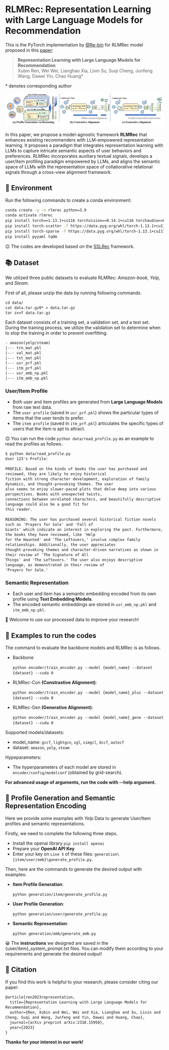# RLMRec: Representation Learning with Large Language Models for Recommendation

 This is the PyTorch implementation by <a href='https://github.com/Re-bin'>@Re-bin</a> for RLMRec model proposed in this [paper](https://arxiv.org/abs/2310.15950):

 >**Representation Learning with Large Language Models for Recommendation**  
 >Xubin Ren, Wei Wei, Lianghao Xia, Lixin Su, Suqi Cheng, Junfeng Wang, Dawei Yin, Chao Huang*


\* denotes corresponding author
<p align="center">
<img src="RLMRec.png" alt="RLMRec" />
</p>

In this paper, we propose a model-agnostic framework **RLMRec** that enhances existing recommenders with LLM-empowered representation learning. It proposes a paradigm that integrates representation learning with LLMs to capture intricate semantic aspects of user behaviors and preferences. RLMRec incorporates auxiliary textual signals, develops a user/item profiling paradigm empowered by LLMs, and aligns the semantic space of LLMs with the representation space of collaborative relational signals through a cross-view alignment framework.

## 📝 Environment

Run the following commands to create a conda environment:

```bash
conda create -y -n rlmrec python=3.9
conda activate rlmrec
pip install torch==1.13.1+cu116 torchvision==0.14.1+cu116 torchaudio==0.13.1 --extra-index-url https://download.pytorch.org/whl/cu116
pip install torch-scatter -f https://data.pyg.org/whl/torch-1.13.1+cu117.html
pip install torch-sparse -f https://data.pyg.org/whl/torch-1.13.1+cu117.html
pip install pyyaml tqdm
```

😉 The codes are developed based on the [SSLRec](https://github.com/HKUDS/SSLRec) framework.

## 📚 Dataset

We utilized three public datasets to evaluate RLMRec:  *Amazon-book, Yelp,* and *Steam*. 

First of all, please unzip the data by running following commands.
 ```
 cd data/
 cat data.tar.gz0* > data.tar.gz
 tar zxvf data.tar.gz
 ```

Each dataset consists of a training set, a validation set, and a test set. During the training process, we utilize the validation set to determine when to stop the training in order to prevent overfitting.
```
- amazon(yelp/steam)
|--- trn_mat.pkl
|--- val_mat.pkl
|--- tst_mat.pkl
|--- usr_prf.pkl
|--- itm_prf.pkl
|--- usr_emb_np.pkl
|--- itm_emb_np.pkl
```
### User/Item Profile
- Both user and item profiles are generated from **Large Language Models** from raw text data.
- The `user profile` (saved in `usr_prf.pkl`) shows the particular types of items that the user tends to prefer. 
- The `item profile` (saved in `itm_prf.pkl`) articulates the specific types of users that the item is apt to attract. 

😊 You can run the code `python data/read_profile.py` as an example to read the profiles as follows.
```
$ python data/read_profile.py
User 123's Profile:

PROFILE: Based on the kinds of books the user has purchased and reviewed, they are likely to enjoy historical
fiction with strong character development, exploration of family dynamics, and thought-provoking themes. The user 
also seems to enjoy slower-paced plots that delve deep into various perspectives. Books with unexpected twists, 
connections between unrelated characters, and beautifully descriptive language could also be a good fit for 
this reader.

REASONING: The user has purchased several historical fiction novels such as 'Prayers for Sale' and 'Fall of 
Giants' which indicate an interest in exploring the past. Furthermore, the books they have reviewed, like 'Help 
for the Haunted' and 'The Leftovers,' involve complex family relationships. Additionally, the user appreciates 
thought-provoking themes and character-driven narratives as shown in their review of 'The Signature of All 
Things' and 'The Leftovers.' The user also enjoys descriptive language, as demonstrated in their review of 
'Prayers for Sale.'
```

### Semantic Representation
- Each user and item has a semantic embedding encoded from its own profile using **Text Embedding Models**.
- The encoded semantic embeddings are stored in `usr_emb_np.pkl` and `itm_emb_np.pkl`.

🤗 Welcome to use our processed data to improve your research!

## 🚀 Examples to run the codes

The command to evaluate the backbone models and RLMRec is as follows. 

  - Backbone 

    ```python encoder/train_encoder.py --model {model_name} --dataset {dataset} --cuda 0```   

  - RLMRec-Con **(Constrastive Alignment)**:

    ```python encoder/train_encoder.py --model {model_name}_plus --dataset {dataset} --cuda 0```

  - RLMRec-Gen **(Generative Alignment)**:

    ```python encoder/train_encoder.py --model {model_name}_gene --dataset {dataset} --cuda 0```

Supported models/datasets:

* model_name:  `gccf`, `lightgcn`, `sgl`, `simgcl`, `dccf`, `autocf`
* dataset: `amazon`, `yelp`, `steam`

Hypeparameters:

* The hyperparameters of each model are stored in `encoder/config/modelconf` (obtained by grid-search).

 **For advanced usage of arguments, run the code with --help argument.**

## 🌌 Profile Generation and Semantic Representation Encoding
Here we provide some examples with *Yelp* Data to generate User/Item profiles and semantic representations.

Firstly, we need to complete the following three steps.
- Install the openai library `pip install openai`
- Prepare your **OpenAI API Key**
- Enter your key on `Line 5` of these files: `generation\{item/user/emb}\generate_profile.py`.

Then, here are the commands to generate the desired output with examples:

  - **Item Profile Generation**:

    ```python generation/item/generate_profile.py```   

  - **User Profile Generation**:

    ```python generation/user/generate_profile.py```

  - **Semantic Representation**:

    ```python generation/emb/generate_emb.py```

😀 The **instructions** we designed are saved in the {user/item}_system_prompt.txt files. You can modify them according to your requirements and generate the desired output!

## 🌟 Citation
If you find this work is helpful to your research, please consider citing our paper:
```
@article{ren2023representation,
  title={Representation Learning with Large Language Models for Recommendation},
  author={Ren, Xubin and Wei, Wei and Xia, Lianghao and Su, Lixin and Cheng, Suqi and Wang, Junfeng and Yin, Dawei and Huang, Chao},
  journal={arXiv preprint arXiv:2310.15950},
  year={2023}
}
```

**Thanks for your interest in our work!**
